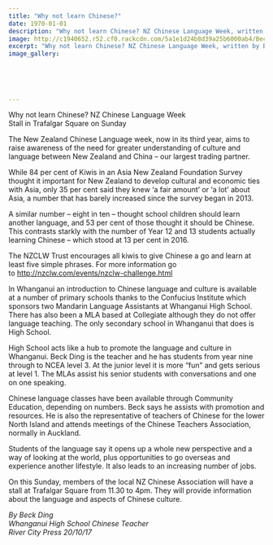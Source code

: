 ```yaml
---
title: "Why not learn Chinese?"
date: 1970-01-01
description: "Why not learn Chinese? NZ Chinese Language Week, written by Beck Ding, WHS Chinese teacher..."
image: http://c1940652.r52.cf0.rackcdn.com/5a1e1d24b8d39a25b6000ab4/Beck-Ding-language-week-RCP-20-oct.jpg
excerpt: "Why not learn Chinese? NZ Chinese Language Week, written by Beck Ding, WHS Chinese teacher."
image_gallery:
    
    
    
    
    
---
```


<p>Why not learn Chinese? NZ Chinese Language Week<br />Stall in Trafalgar Square on Sunday</p>
<p>The New Zealand Chinese Language week, now in its third year, aims to raise awareness of the need for greater understanding of culture and language between New Zealand and China &ndash; our largest trading partner.</p>
<p>While 84 per cent of Kiwis in an Asia New Zealand Foundation Survey thought it important for New Zealand to develop cultural and economic ties with Asia, only 35 per cent said they knew&nbsp;<span class="text_exposed_show">&lsquo;a fair amount&rsquo; or &lsquo;a lot&rsquo; about Asia, a number that has barely increased since the survey began in 2013.<br /></span></p>
<p><span class="text_exposed_show">A similar number &ndash; eight in ten &ndash; thought school children should learn another language, and 53 per cent of those thought it should be Chinese. This contrasts starkly with the number of Year 12 and 13 students actually learning Chinese &ndash; which stood at 13 per cent in 2016.&nbsp;<br /></span></p>
<p><span class="text_exposed_show">The NZCLW Trust encourages all kiwis to give Chinese a go and learn at least five simple phrases. For more information go to&nbsp;<a href="https://l.facebook.com/l.php?u=http%3A%2F%2Fnzclw.com%2Fevents%2Fnzclw-challenge.html&amp;h=ATNIaJVKkadBLfDbqBrZnD6s0c4RDXOfZj-i4t-XUiWaJC_vwUKazI6vAievY41fhBmKo6n6JozM4ez5HYrEWRW4QtIKDGBuwt4uEBFsPUke8nybya7TgwIXqv9YQPwHGxqh7USZpwYERc2qZhtNIdfRMOJRhpLM0fiKMIsiwGeY90K4GUGebA-lp2w8dab2I9ktBh2HDH4y2JQXbrWxKlS1JYerAtFWqg02UBs6zxInalsHXC0eRvAfNSX0HYCX4xBxwZijG6WIkzogTTCP2nB5oLBJfRqD0Wxdzpb2F9U" rel="noopener nofollow" target="_blank" data-ft="{&quot;tn&quot;:&quot;-U&quot;}" data-lynx-mode="async">http://nzclw.com/events/nzclw-challenge.html</a><br /></span></p>
<p><span class="text_exposed_show">In Whanganui an introduction to Chinese language and culture is available at a number of primary schools thanks to the Confucius Institute which sponsors two Mandarin Language Assistants at Whanganui High School. There has also been a MLA based at Collegiate although they do not offer language teaching. The only secondary school in Whanganui that does is High School.<br /></span></p>
<p><span class="text_exposed_show">High School acts like a hub to promote the language and culture in Whanganui. Beck Ding is the teacher and he has students from year nine through to NCEA level 3. At the junior level it is more &ldquo;fun&rdquo; and gets serious at level 1. The MLAs assist his senior students with conversations and one on one speaking.&nbsp;<br /></span></p>
<p><span class="text_exposed_show">Chinese language classes have been available through Community Education, depending on numbers. Beck says he assists with promotion and resources. He is also the representative of teachers of Chinese for the lower North Island and attends meetings of the Chinese Teachers Association, normally in Auckland.<br /></span></p>
<p><span class="text_exposed_show">Students of the language say it opens up a whole new perspective and a way of looking at the world, plus opportunities to go overseas and experience another lifestyle. It also leads to an increasing number of jobs.<br /></span></p>
<p><span class="text_exposed_show">On this Sunday, members of the local NZ Chinese Association will have a stall at Trafalgar Square from 11.30 to 4pm. They will provide information about the language and aspects of Chinese culture.</span></p>
<div class="text_exposed_show">
<p><em>By Beck Ding</em><br /><em>Whanganui High School Chinese Teacher</em><br /><em>River City Press 20/10/17</em></p>
</div>

